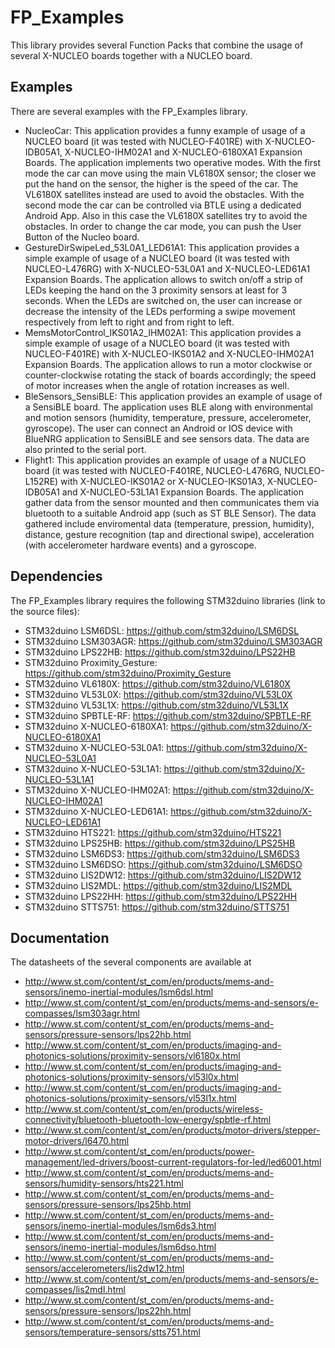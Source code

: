 # FP_Examples

This library provides several Function Packs that combine the usage of several X-NUCLEO boards together with a NUCLEO board.

## Examples

There are several examples with the FP_Examples library.
* NucleoCar: This application provides a funny example of usage of a NUCLEO board (it was tested with NUCLEO-F401RE) with 
X-NUCLEO-IDB05A1, X-NUCLEO-IHM02A1 and X-NUCLEO-6180XA1 Expansion Boards. The application implements two operative modes. With the 
first mode the car can move using the main VL6180X sensor; the closer we put the hand on the sensor, the higher is the speed of the car. 
The VL6180X satellites instead are used to avoid the obstacles. With the second mode the car can be controlled via BTLE using a dedicated 
Android App. Also in this case the VL6180X satellites try to avoid the obstacles. In order to change the car mode, you can push the User 
Button of the Nucleo board.
* GestureDirSwipeLed_53L0A1_LED61A1: This application provides a simple example of usage of a NUCLEO board (it was tested with NUCLEO-L476RG) 
with X-NUCLEO-53L0A1 and X-NUCLEO-LED61A1 Expansion Boards. The application allows to switch on/off a strip of LEDs keeping the hand on the 3
proximity sensors at least for 3 seconds. When the LEDs are switched on, the user can increase or decrease the intensity of the LEDs performing
a swipe movement respectively from left to right and from right to left.
* MemsMotorControl_IKS01A2_IHM02A1: This application provides a simple example of usage of a NUCLEO board (it was tested with NUCLEO-F401RE) 
with X-NUCLEO-IKS01A2 and X-NUCLEO-IHM02A1 Expansion Boards. The application allows to run a motor clockwise or counter-clockwise rotating the 
stack of boards accordingly; the speed of motor increases when the angle of rotation increases as well. 
* BleSensors_SensiBLE: This application provides an example of usage of a SensiBLE board. The application uses BLE along with environmental and motion sensors (humidity, temperature, pressure, accelerometer, gyroscope). The user can connect an Android or IOS device with BlueNRG application to SensiBLE and see sensors data. The data are also printed to the serial port.
* Flight1: This application provides an example of usage of a NUCLEO board (it was tested with NUCLEO-F401RE, NUCLEO-L476RG, NUCLEO-L152RE) with
X-NUCLEO-IKS01A2 or X-NUCLEO-IKS01A3, X-NUCLEO-IDB05A1 and X-NUCLEO-53L1A1 Expansion Boards. The application gather data from the sensor mounted and then communicates
them via bluetooth to a suitable Android app (such as ST BLE Sensor). The data gathered include enviromental data (temperature, pression, humidity), 
distance, gesture recognition (tap and directional swipe), acceleration (with accelerometer hardware events) and a gyroscope.

## Dependencies

The FP_Examples library requires the following STM32duino libraries (link to the source files):

* STM32duino LSM6DSL: https://github.com/stm32duino/LSM6DSL
* STM32duino LSM303AGR: https://github.com/stm32duino/LSM303AGR
* STM32duino LPS22HB: https://github.com/stm32duino/LPS22HB
* STM32duino Proximity_Gesture: https://github.com/stm32duino/Proximity_Gesture
* STM32duino VL6180X: https://github.com/stm32duino/VL6180X
* STM32duino VL53L0X: https://github.com/stm32duino/VL53L0X
* STM32duino VL53L1X: https://github.com/stm32duino/VL53L1X
* STM32duino SPBTLE-RF: https://github.com/stm32duino/SPBTLE-RF
* STM32duino X-NUCLEO-6180XA1: https://github.com/stm32duino/X-NUCLEO-6180XA1
* STM32duino X-NUCLEO-53L0A1: https://github.com/stm32duino/X-NUCLEO-53L0A1
* STM32duino X-NUCLEO-53L1A1: https://github.com/stm32duino/X-NUCLEO-53L1A1
* STM32duino X-NUCLEO-IHM02A1: https://github.com/stm32duino/X-NUCLEO-IHM02A1
* STM32duino X-NUCLEO-LED61A1: https://github.com/stm32duino/X-NUCLEO-LED61A1
* STM32duino HTS221: https://github.com/stm32duino/HTS221
* STM32duino LPS25HB: https://github.com/stm32duino/LPS25HB
* STM32duino LSM6DS3: https://github.com/stm32duino/LSM6DS3
* STM32duino LSM6DSO: https://github.com/stm32duino/LSM6DSO
* STM32duino LIS2DW12: https://github.com/stm32duino/LIS2DW12
* STM32duino LIS2MDL: https://github.com/stm32duino/LIS2MDL
* STM32duino LPS22HH: https://github.com/stm32duino/LPS22HH
* STM32duino STTS751: https://github.com/stm32duino/STTS751


## Documentation

The datasheets of the several components are available at  
 * http://www.st.com/content/st_com/en/products/mems-and-sensors/inemo-inertial-modules/lsm6dsl.html
 * http://www.st.com/content/st_com/en/products/mems-and-sensors/e-compasses/lsm303agr.html
 * http://www.st.com/content/st_com/en/products/mems-and-sensors/pressure-sensors/lps22hb.html
 * http://www.st.com/content/st_com/en/products/imaging-and-photonics-solutions/proximity-sensors/vl6180x.html
 * http://www.st.com/content/st_com/en/products/imaging-and-photonics-solutions/proximity-sensors/vl53l0x.html
 * http://www.st.com/content/st_com/en/products/imaging-and-photonics-solutions/proximity-sensors/vl53l1x.html
 * http://www.st.com/content/st_com/en/products/wireless-connectivity/bluetooth-bluetooth-low-energy/spbtle-rf.html
 * http://www.st.com/content/st_com/en/products/motor-drivers/stepper-motor-drivers/l6470.html
 * http://www.st.com/content/st_com/en/products/power-management/led-drivers/boost-current-regulators-for-led/led6001.html
 * http://www.st.com/content/st_com/en/products/mems-and-sensors/humidity-sensors/hts221.html
 * http://www.st.com/content/st_com/en/products/mems-and-sensors/pressure-sensors/lps25hb.html
 * http://www.st.com/content/st_com/en/products/mems-and-sensors/inemo-inertial-modules/lsm6ds3.html
 * http://www.st.com/content/st_com/en/products/mems-and-sensors/inemo-inertial-modules/lsm6dso.html
 * http://www.st.com/content/st_com/en/products/mems-and-sensors/accelerometers/lis2dw12.html
 * http://www.st.com/content/st_com/en/products/mems-and-sensors/e-compasses/lis2mdl.html
 * http://www.st.com/content/st_com/en/products/mems-and-sensors/pressure-sensors/lps22hh.html
 * http://www.st.com/content/st_com/en/products/mems-and-sensors/temperature-sensors/stts751.html





